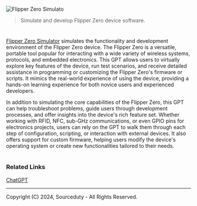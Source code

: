 ![Flipper Zero Simulato](https://github.com/user-attachments/assets/2847230c-dd6c-4ea2-8034-196c78e79752)

> Simulate and develop Flipper Zero device software.

#

[Flipper Zero Simulator](https://chatgpt.com/g/g-JV5lLDg3W-flipper-zero-simulator) simulates the functionality and development environment of the Flipper Zero device. The Flipper Zero is a versatile, portable tool popular for interacting with a wide variety of wireless systems, protocols, and embedded electronics. This GPT allows users to virtually explore key features of the device, run test scenarios, and receive detailed assistance in programming or customizing the Flipper Zero's firmware or scripts. It mimics the real-world experience of using the device, providing a hands-on learning experience for both novice users and experienced developers.

In addition to simulating the core capabilities of the Flipper Zero, this GPT can help troubleshoot problems, guide users through development processes, and offer insights into the device's rich feature set. Whether working with RFID, NFC, sub-GHz communications, or even GPIO pins for electronics projects, users can rely on the GPT to walk them through each step of configuration, scripting, or interaction with external devices. It also offers support for custom firmware, helping users modify the device's operating system or create new functionalities tailored to their needs.

#
### Related Links

[ChatGPT](https://github.com/sourceduty/ChatGPT)

***
Copyright (C) 2024, Sourceduty - All Rights Reserved.
